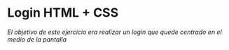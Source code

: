 # Login HTML + CSS

_El objetivo de este ejercicio era realizar un login que quede centrado en el medio de la pantalla_
